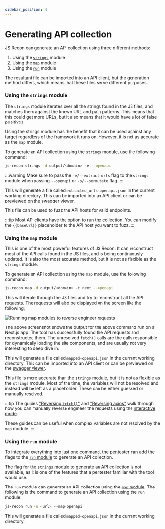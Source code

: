 ```yaml
---
sidebar_position: 4
---
```


# Generating API collection

JS Recon can generate an API collection using three different methods:

1. Using the [`strings`](../../docs/modules/strings.md) module
1. Using the [`map`](../../docs/modules/map.md) module
1. Using the [`run`](../../docs/modules/run.md) module

The resultant file can be imported into an API client, but the generation method differs, which means that these files serve different purposes.

### Using the `strings` module

The `strings` module iterates over all the strings found in the JS files, and matches them against the known URL and path patterns. This means that this could get more URLs, but it also means that it would have a lot of false positives.

Using the strings module has the benefit that it can be used against any target regardless of the framework it runs on. However, it is not as accurate as the `map` module.

To generate an API collection using the `strings` module, use the following command:

```bash
js-recon strings -d output/<domain> -e --openapi
```

:::warning
Make sure to pass the `-e/--extract-urls` flag to the `strings` module when passing `--openapi` or `-p/--permutate` flag.
:::

This will generate a file called `extracted_urls-openapi.json` in the current working directory. This can be imported into an API client or can be previewed on the [swagger viewer](https://editor.swagger.io).

This file can be used to fuzz the API hosts for valid endpoints.

:::tip
Most API clients have the option to run the collection. You can modify the `{{baseUrl}}` placeholder to the API host you want to fuzz.
:::

### Using the `map` module

This is one of the most powerful features of JS Recon. It can reconstruct most of the API calls found in the JS files, and is being continuously updated. It is also the most accurate method, but it is not as flexible as the `strings` module.

To generate an API collection using the `map` module, use the following command:

```bash
js-recon map -d output/<domain> -t next --openapi
```

This will iterate through the JS files and try to reconstruct all the API requests. The requests will also be displayed on the screen like the following;

![Running map modules to reverse engineer requests](/img/guides/next_js/generating_api_collection/generating_openapi_collection.png)

The above screenshot shows the output for the above command run on a Next.js app. The tool has successfully found the API requests and reconstructed them. The unresolved `fetch()` calls are the calls responsible for dynamically loading the site components, and are usually not very interesting to deep dive in.

This will generate a file called `mapped-openapi.json` in the current working directory. This can be imported into an API client or can be previewed on the [swagger viewer](https://editor.swagger.io).

This file is more accurate than the `strings` module, but it is not as flexible as the `strings` module. Most of the time, the variables will not be resolved and instead will be left as a placeholder. These can be either guessed or manually resolved.

:::tip
The guides ["Reversing `fetch()`"](./reversing_fetch.md) and ["Reversing axios"](./reversing_axios.md) walk through how you can manually reverse engineer the requests using the [interactive mode](../../docs/modules/interactive_mode/next-js.md).

These guides can be useful when complex variables are not resolved by the `map` module.
:::

### Using the `run` module

To integrate everything into just one command, the pentester can add the flags to the [`run` module](../../docs/modules/run.md) to generate an API collection.

The flag for the [`strings` module](../../docs/modules/strings.md) to generate an API collection is not available, as it is one of the features that a pentester familiar with the tool would use.

The `run` module can generate an API collection using the [`map` module](../../docs/modules/map.md). The following is the command to generate an API collection using the `run` module:

```bash
js-recon run -u <url> --map-openapi
```

This will generate a file called `mapped-openapi.json` in the current working directory.
